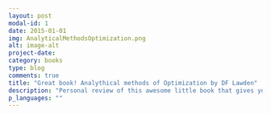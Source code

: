 ```yaml
---
layout: post
modal-id: 1
date: 2015-01-01
img: AnalyticalMethodsOptimization.png
alt: image-alt
project-date: 
category: books
type: blog
comments: true
title: "Great book! Analythical methods of Optimization by DF Lawden"
description: "Personal review of this awesome little book that gives you an introduction to the calculus of variations and optimal control"
p_languages: ""
---
```

